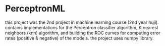 # PerceptronML

this project was the 2nd project in machine learning course (2nd year huji).
contains implementations for the Perceptron classifier algorithm, K nearest neighbors (knn) algorithm, 
and building the ROC curves for computing error rates (positive &amp; negative) of the models. 
the project uses numpy library.
